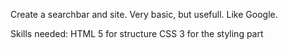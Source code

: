 Create a searchbar and site.
Very basic, but usefull. Like Google.

Skills needed:
HTML 5 for structure
CSS 3 for the styling part
